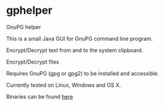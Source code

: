 gphelper
========

GnuPG helper

This is a small Java GUI for GnuPG command line program.

Encrypt/Decrypt text from and to the system clipboard.

Encrypt/Decrypt files

Requires GnuPG (gpg or gpg2) to be installed and accessible.

Currently tested on Linux, Windows and OS X.

Binaries can be found [here](https://www.dropbox.com/sh/wv13nodbde06ztn/tWaVS0STwv)

